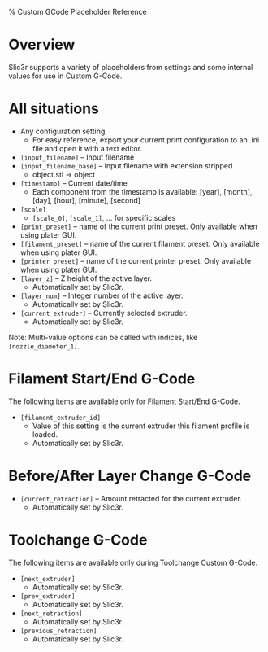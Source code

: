 % Custom GCode Placeholder Reference

# Overview

Slic3r supports a variety of placeholders from settings and some internal values
for use in Custom G-Code.

# All situations

* Any configuration setting.
    * For easy reference, export your current print configuration to an .ini
      file and open it with a text editor.
* `[input_filename]` &ndash; Input filename
* `[input_filename_base]` &ndash; Input filename with extension stripped
    * object.stl -> object
* `[timestamp]` &ndash; Current date/time
    * Each component from the timestamp is available: [year], [month], [day],
      [hour], [minute], [second]
* `[scale]`
   * `[scale_0]`, `[scale_1]`, … for specific scales
* `[print_preset]` &ndash; name of the current print preset. Only available when
  using plater GUI.
* `[filament_preset]` &ndash; name of the current filament preset. Only available
  when using plater GUI.
* `[printer_preset]` &ndash; name of the current printer preset. Only available
  when using plater GUI.
* `[layer_z]` &ndash; Z height of the active layer.
    * Automatically set by Slic3r.
* `[layer_num]` &ndash; Integer number of the active layer.
    * Automatically set by Slic3r.
* `[current_extruder]` &ndash; Currently selected extruder.
    * Automatically set by Slic3r.

Note: Multi-value options can be called with indices, like `[nozzle_diameter_1]`.

# Filament Start/End G-Code
The following items are available only for Filament Start/End G-Code.

* `[filament_extruder_id]`
    * Value of this setting is the current extruder this filament profile is
      loaded.
    * Automatically set by Slic3r.

# Before/After Layer Change G-Code

* `[current_retraction]` &ndash; Amount retracted for the current extruder.
    * Automatically set by Slic3r.

# Toolchange G-Code

The following items are available only during Toolchange Custom G-Code.

* `[next_extruder]`
    * Automatically set by Slic3r.
* `[prev_extruder]`
    * Automatically set by Slic3r.
* `[next_retraction]`
    * Automatically set by Slic3r.
* `[previous_retraction]`
    * Automatically set by Slic3r.
